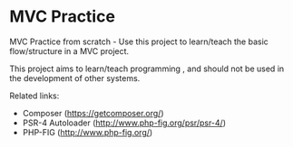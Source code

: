 # MVC Practice
MVC Practice from scratch - Use this project to learn/teach the basic flow/structure in a MVC project.

This project aims to learn/teach programming , and should not be used in the development of other systems.

Related links:
* Composer (https://getcomposer.org/)
* PSR-4 Autoloader (http://www.php-fig.org/psr/psr-4/)
* PHP-FIG (http://www.php-fig.org/)
